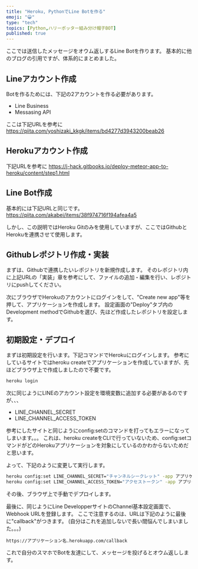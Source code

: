```yaml
---
title: "Heroku, PythonでLine Botを作る"
emoji: "😀"
type: "tech"
topics: [Python,ハリーポッター組み分け帽子BOT]
published: true
---
```

ここでは送信したメッセージをオウム返しするLine Botを作ります。
基本的に他のブログの引用ですが、体系的にまとめました。

## Lineアカウント作成
Botを作るためには、下記の2アカウントを作る必要があります。
- Line Business
- Messasing API

ここは下記URLを参考に
https://qiita.com/yoshizaki_kkgk/items/bd4277d3943200beab26

## Herokuアカウント作成
下記URLを参考に
https://j-hack.gitbooks.io/deploy-meteor-app-to-heroku/content/step1.html

## Line Bot作成
基本的には下記URLと同じです。
https://qiita.com/akabei/items/38f974716f194afea4a5

しかし、この説明ではHeroku Gitのみを使用していますが、ここではGithubとHerokuを連携させて使用します。

## Githubレポジトリ作成・実装
まずは、Githubで連携したいレポジトリを新規作成します。
そのレポジトリ内に上記URLの「実装」章を参考にして、ファイルの追加・編集を行い、レポジトリにpushしてください。

次にブラウザでHerokuのアカウントにログインをして、"Create new app"等を押して、アプリケーションを作成します。
設定画面の"Deploy"タブ内のDevelopment methodでGithubを選び、先ほど作成したレポジトリを設定します。

## 初期設定・デプロイ

まずは初期設定を行います。下記コマンドでHerokuにログインします。
参考にしているサイトではheroku createでアプリケーションを作成していますが、先ほどブラウザ上で作成しましたので不要です。
```sh
heroku login
```
次に同じようにLINEのアカウント設定を環境変数に追加する必要があるのですが、、、
- LINE_CHANNEL_SECRET
- LINE_CHANNEL_ACCESS_TOKEN

参考にしたサイトと同じようにconfig:setのコマンドを打ってもエラーになってしまいます。。。
これは、heroku createをCLIで行っていないため、config:setコマンドがどのHerokuアプリケーションを対象にしているのかわからないためだと思います。

よって、下記のように変更して実行します。
```sh
heroku config:set LINE_CHANNEL_SECRET="チャンネルシークレット" -app アプリケーション名
heroku config:set LINE_CHANNEL_ACCESS_TOKEN="アクセストークン" -app アプリケーション名
```

その後、ブラウザ上で手動でデプロイします。

最後に、同じようにLine DevelopperサイトのChannel基本設定画面で、Webhook URLを登録します。
ここで注意するのは、URLは下記のように最後に"callback"がつきます。
(自分はこれを追加しないで長い間悩んでしまいました。。。)

`https://アプリケーション名.herokuapp.com/callback`

これで自分のスマホでBotを友達にして、メッセージを投げるとオウム返しします。